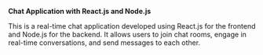 **Chat Application with React.js and Node.js**

This is a real-time chat application developed using React.js for the frontend and Node.js for the backend. It allows users to join chat rooms, engage in real-time conversations, and send messages to each other.
